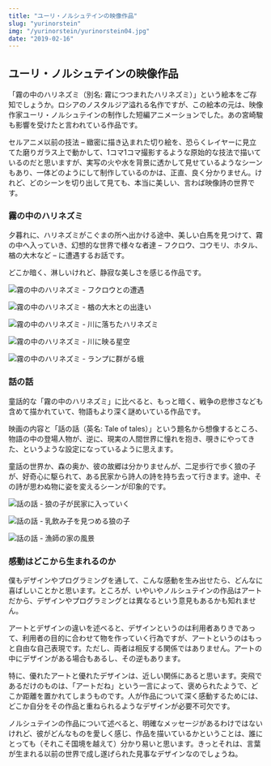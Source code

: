 ```yaml
---
title: "ユーリ・ノルシュテインの映像作品"
slug: "yurinorstein"
img: "/yurinorstein/yurinorstein04.jpg"
date: "2019-02-16"
---
```


## ユーリ・ノルシュテインの映像作品

「霧の中のハリネズミ（別名: 霧につつまれたハリネズミ）」という絵本をご存知でしょうか。ロシアのノスタルジア溢れる名作ですが、この絵本の元は、映像作家ユーリ・ノルシュテインの制作した短編アニメーションでした。あの宮崎駿も影響を受けたと言われている作品です。

セルアニメ以前の技法 – 緻密に描き込まれた切り絵を、恐らくレイヤーに見立てた磨りガラス上で動かして、1コマ1コマ撮影するような原始的な技法で描いているのだと思いますが、実写の火や水を背景に透かして見せているようなシーンもあり、一体どのようにして制作しているのかは、正直、良く分かりません。けれど、どのシーンを切り出して見ても、本当に美しい、言わば映像詩の世界です。

### 霧の中のハリネズミ

夕暮れに、ハリネズミがこぐまの所へ出かける途中、美しい白馬を見つけて、霧の中へ入っていき、幻想的な世界で様々な者達 – フクロウ、コウモリ、ホタル、楢の大木など – に遭遇するお話です。

どこか暗く、淋しいけれど、静寂な美しさを感じる作品です。

![霧の中のハリネズミ - フクロウとの遭遇](/images/yurinorstein/yurinorstein00.jpg)

![霧の中のハリネズミ - 楢の大木との出逢い](/images/yurinorstein/yurinorstein01.jpg)

![霧の中のハリネズミ - 川に落ちたハリネズミ](/images/yurinorstein/yurinorstein02.jpg)

![霧の中のハリネズミ - 川に映る星空](/images/yurinorstein/yurinorstein03.jpg)

![霧の中のハリネズミ - ランプに群がる蛾](/images/yurinorstein/yurinorstein04.jpg)

### 話の話

童話的な「霧の中のハリネズミ」に比べると、もっと暗く、戦争の悲惨さなども含めて描かれていて、物語もより深く謎めいている作品です。

映画の内容と「話の話（英名: Tale of tales）」という題名から想像するところ、物語の中の登場人物が、逆に、現実の人間世界に憧れを抱き、覗きにやってきた、というような設定になっているように思えます。

童話の世界か、森の奥か、彼の故郷は分かりませんが、二足歩行で歩く狼の子が、好奇心に駆られて、ある民家から詩人の詩を持ち去って行きます。途中、その詩が思わぬ物に姿を変えるシーンが印象的です。  

![話の話 - 狼の子が民家に入っていく](/images/yurinorstein/yurinorstein05.jpg)

![話の話 - 乳飲み子を見つめる狼の子](/images/yurinorstein/yurinorstein06.jpg)

![話の話 - 漁師の家の風景](/images/yurinorstein/yurinorstein07.jpg)

### 感動はどこから生まれるのか

僕もデザインやプログラミングを通して、こんな感動を生み出せたら、どんなに喜ばしいことかと思います。ところが、いやいやノルシュテインの作品はアートだから、デザインやプログラミングとは異なるという意見もあるかも知れません。

アートとデザインの違いを述べると、デザインというのは利用者ありきであって、利用者の目的に合わせて物を作っていく行為ですが、アートというのはもっと自由な自己表現です。ただし、両者は相反する関係ではありません。アートの中にデザインがある場合もあるし、その逆もあります。

特に、優れたアートと優れたデザインは、近しい関係にあると思います。突飛であるだけのものは、「アートだね」という一言によって、褒められたようで、どこか距離を置かれてしまうものです。人が作品について深く感動するためには、どこか自分をその作品と重ねられるようなデザインが必要不可欠です。

ノルシュテインの作品について述べると、明確なメッセージがあるわけではないけれど、彼がどんなものを愛しく感じ、作品を描いているかということは、誰にとっても（それこそ国境を越えて）分かり易いと思います。きっとそれは、言葉が生まれる以前の世界で成し遂げられた見事なデザインなのでしょうね。
